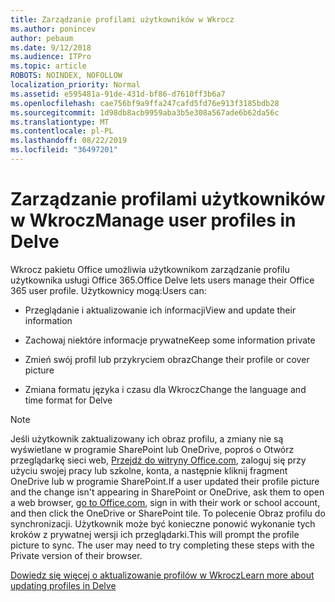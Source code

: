 ```yaml
---
title: Zarządzanie profilami użytkowników w Wkrocz
ms.author: ponincev
author: pebaum
ms.date: 9/12/2018
ms.audience: ITPro
ms.topic: article
ROBOTS: NOINDEX, NOFOLLOW
localization_priority: Normal
ms.assetid: e595481a-91de-431d-bf86-d7610ff3b6a7
ms.openlocfilehash: cae756bf9a9ffa247cafd5fd76e913f3185bdb28
ms.sourcegitcommit: 1d98db8acb9959aba3b5e308a567ade6b62da56c
ms.translationtype: MT
ms.contentlocale: pl-PL
ms.lasthandoff: 08/22/2019
ms.locfileid: "36497201"
---
```

# <a name="manage-user-profiles-in-delve"></a><span data-ttu-id="5e3d5-102">Zarządzanie profilami użytkowników w Wkrocz</span><span class="sxs-lookup"><span data-stu-id="5e3d5-102">Manage user profiles in Delve</span></span>

<span data-ttu-id="5e3d5-103">Wkrocz pakietu Office umożliwia użytkownikom zarządzanie profilu użytkownika usługi Office 365.</span><span class="sxs-lookup"><span data-stu-id="5e3d5-103">Office Delve lets users manage their Office 365 user profile.</span></span> <span data-ttu-id="5e3d5-104">Użytkownicy mogą:</span><span class="sxs-lookup"><span data-stu-id="5e3d5-104">Users can:</span></span>
  
- <span data-ttu-id="5e3d5-105">Przeglądanie i aktualizowanie ich informacji</span><span class="sxs-lookup"><span data-stu-id="5e3d5-105">View and update their information</span></span>
    
- <span data-ttu-id="5e3d5-106">Zachowaj niektóre informacje prywatne</span><span class="sxs-lookup"><span data-stu-id="5e3d5-106">Keep some information private</span></span>
    
- <span data-ttu-id="5e3d5-107">Zmień swój profil lub przykryciem obraz</span><span class="sxs-lookup"><span data-stu-id="5e3d5-107">Change their profile or cover picture</span></span>
    
- <span data-ttu-id="5e3d5-108">Zmiana formatu języka i czasu dla Wkrocz</span><span class="sxs-lookup"><span data-stu-id="5e3d5-108">Change the language and time format for Delve</span></span>
    
> [!NOTE]
> <span data-ttu-id="5e3d5-109">Jeśli użytkownik zaktualizowany ich obraz profilu, a zmiany nie są wyświetlane w programie SharePoint lub OneDrive, poproś o Otwórz przeglądarkę sieci web, [Przejdź do witryny Office.com](https://www.office.com), zaloguj się przy użyciu swojej pracy lub szkolne, konta, a następnie kliknij fragment OneDrive lub w programie SharePoint.</span><span class="sxs-lookup"><span data-stu-id="5e3d5-109">If a user updated their profile picture and the change isn't appearing in SharePoint or OneDrive, ask them to open a web browser, [go to Office.com](https://www.office.com), sign in with their work or school account, and then click the OneDrive or SharePoint tile.</span></span> <span data-ttu-id="5e3d5-110">To polecenie Obraz profilu do synchronizacji. Użytkownik może być konieczne ponowić wykonanie tych kroków z prywatnej wersji ich przeglądarki.</span><span class="sxs-lookup"><span data-stu-id="5e3d5-110">This will prompt the profile picture to sync. The user may need to try completing these steps with the Private version of their browser.</span></span> 
  
[<span data-ttu-id="5e3d5-111">Dowiedz się więcej o aktualizowanie profilów w Wkrocz</span><span class="sxs-lookup"><span data-stu-id="5e3d5-111">Learn more about updating profiles in Delve</span></span>](https://go.microsoft.com/fwlink/?linkid=735070)
  

